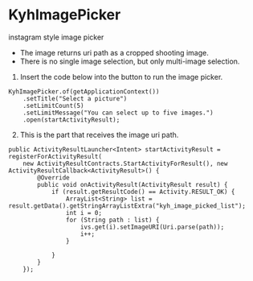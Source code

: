 # KyhImagePicker
instagram style image picker

- The image returns uri path as a cropped shooting image.
- There is no single image selection, but only multi-image selection.



1. Insert the code below into the button to run the image picker.
```
KyhImagePicker.of(getApplicationContext())
    .setTitle("Select a picture")
    .setLimitCount(5)
    .setLimitMessage("You can select up to five images.")
    .open(startActivityResult);
```

2. This is the part that receives the image uri path.
```
public ActivityResultLauncher<Intent> startActivityResult = registerForActivityResult(
    new ActivityResultContracts.StartActivityForResult(), new ActivityResultCallback<ActivityResult>() {
        @Override
        public void onActivityResult(ActivityResult result) {
            if (result.getResultCode() == Activity.RESULT_OK) {
                ArrayList<String> list = result.getData().getStringArrayListExtra("kyh_image_picked_list");
                int i = 0;
                for (String path : list) {
                    ivs.get(i).setImageURI(Uri.parse(path));
                    i++;
                }
    
            }
        }
    });
```
